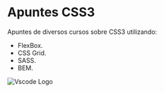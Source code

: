 # Apuntes CSS3
Apuntes de diversos cursos sobre  CSS3 utilizando:

* FlexBox.
* CSS Grid.
* SASS.
* BEM.

![Vscode Logo](https://blog.aulaformativa.com/wp-content/uploads/2016/09/definicion-usos-ventajas-lenguaje-css3-que-es.jpg)

